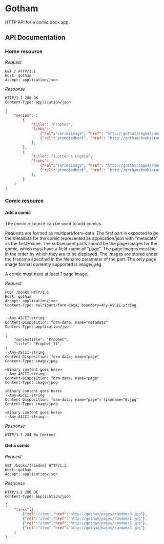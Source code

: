 # Gotham

HTTP API for a comic book app.

## API Documentation

### Home resource

*Request*
```HTTP
GET / HTTP/1.1
Host: gotham
Accept: application/json
```

*Response*
```HTTP
HTTP/1.1 200 OK
Content-Type: application/json
```
```JSON
{
	"series": [
		{
			"title": "Prophet",
			"links": [
				{"rel":"seriesimage", "href": "http://gotham/pages/random/0.jpg"},
				{"rel":"promotedbook", "href": "http://gotham/books/random"}
			],
		},
		{
			"title": "Jupiter's Legacy",
			"links": [
				{"rel":"seriesimage", "href": "http://gotham/pages/random/0.jpg"},
				{"rel":"promotedbook", "href": "http://gotham/books/random"}
			],
		}
	]
}
```

### Comic resource

#### Add a comic

The comic resource can be used to add comics.

Requests are formed as multipart/form-data. The first part is expected to be the metadata for the comic represented as application/json with "metadata" as the field-name. The subsequent parts should be the page images for the comic, which must have a field-name of "page". The page images must be in the order by which they are to be displayed. The images are stored under the filename specified in the filename parameter of the part. The only page image format currently supported is image/jpeg.

A comic must have at least 1 page image.

*Request*
```HTTP
POST /books HTTP/1.1
Host: gotham
Accept: application/json
Content-Type: multipart/form-data; boundary=Any-ASCII-string
```
```

--Any-ASCII-string
Content-Disposition: form-data; name="metadata"
Content-Type: application/json

{
	"seriesTitle": "Prophet",
	"title": "Prophet 31",
}
--Any-ASCII-string
Content-Disposition: form-data; name="page"
Content-Type: image/jpeg

<Binary content goes here>
--Any-ASCII-string
Content-Disposition: form-data; name="page"
Content-Type: image/jpeg

<Binary content goes here>
--Any-ASCII-string
Content-Disposition: form-data; name="page"; filename="0.jpg"
Content-Type: image/jpeg

<Binary content goes here>
--Any-ASCII-string--
```

*Response*
```HTTP
HTTP/1.1 204 No Content
```

#### Get a comic

*Request*
```HTTP
GET /books/{random} HTTP/1.1
Host: gotham
Accept: application/json
```

*Response*
```HTTP
HTTP/1.1 200 OK
Content-Type: application/json
```
```JSON
{
	"links":[
		{"rel":"item","href":"http://gotham/pages/random/0.jpg"},
		{"rel":"item","href":"http://gotham/pages/random/1.jpg"},
		{"rel":"item","href":"http://gotham/pages/random/2.jpg"},
		{"rel":"item","href":"http://gotham/pages/random/3.jpg"}
	]
}
```